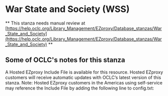 # War State and Society (WSS)
** This stanza needs manual review at [https://help.oclc.org/Library_Management/EZproxy/Database_stanzas/War_State_and_Society](https://help.oclc.org/Library_Management/EZproxy/Database_stanzas/War_State_and_Society) **

## Some of OCLC's notes for this stanza

A Hosted EZproxy Include File is available for this resource. Hosted EZproxy customers will receive automatic updates with OCLC&rsquo;s latest version of this stanza. Note: Hosted EZproxy customers in the Americas using self-service may reference the Include File by adding the following line to config.txt:

&nbsp;
